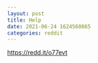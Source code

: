 ```yaml
--- 
layout: post 
title: Help 
date: 2021-06-24 1624560865 
categories: reddit 
--- 
```

https://redd.it/o77evt